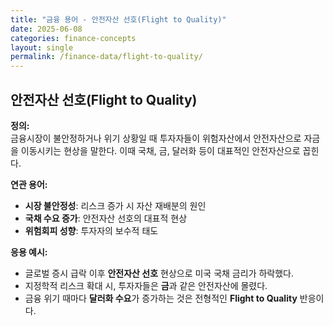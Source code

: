 ```yaml
---
title: "금융 용어 - 안전자산 선호(Flight to Quality)"
date: 2025-06-08
categories: finance-concepts
layout: single
permalink: /finance-data/flight-to-quality/
---
```


## 안전자산 선호(Flight to Quality)

**정의:**  
금융시장이 불안정하거나 위기 상황일 때 투자자들이 위험자산에서 안전자산으로 자금을 이동시키는 현상을 말한다. 이때 국채, 금, 달러화 등이 대표적인 안전자산으로 꼽힌다.

**연관 용어:**  
- **시장 불안정성**: 리스크 증가 시 자산 재배분의 원인  
- **국채 수요 증가**: 안전자산 선호의 대표적 현상  
- **위험회피 성향**: 투자자의 보수적 태도  

**응용 예시:**  
- 글로벌 증시 급락 이후 **안전자산 선호** 현상으로 미국 국채 금리가 하락했다.  
- 지정학적 리스크 확대 시, 투자자들은 **금**과 같은 안전자산에 몰렸다.  
- 금융 위기 때마다 **달러화 수요**가 증가하는 것은 전형적인 **Flight to Quality** 반응이다.  
